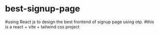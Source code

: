 # best-signup-page
#using React js to design the best frontend of signup page using otp.
#this is a react + vite + tailwind css project
